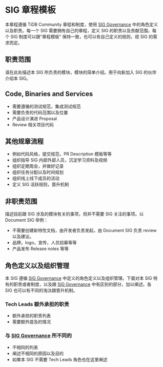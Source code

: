 # SIG 章程模板
本章程遵循 TiDB Community 章程和制度，使用 [SIG Governance](/committee/sig-governance/SIG-GOVERNANCE-zh_CN.md) 中的角色定义以及职责。每一个 SIG 需要拥有自己的章程，定义 SIG 的职责以及贡献范围。每个 SIG 制度可以跟“章程模板” 保持一致，也可以有自己定义的规则，视 SIG 的需求而定。

## 职责范围

请在此处描述本 SIG 所负责的模块，模块的简单介绍。用于向新加入 SIG 的伙伴介绍本 SIG。

## Code, Binaries and Services

* 需要遵循的测试规范，集成测试规范
* 需要负责的代码范围以及位置
* 产品设计演进 Proposal
* Review 相关项目代码

## 其他规章流程

* 例如代码风格，提交规范，PR Description 模板等等
* 组织指导 SIG 内部外部人员，沉淀学习资料及视频
* 组织定期周会，并做好记录
* 组织任务分配以及时间规划
* 组织线上线下成员的活动
* 定义 SIG 活跃规则，晋升机制

## 非职责范围

描述目前跟 SIG 涉及的模块有关的事项，但并不需要 SIG 关注的事项。以 Document SIG 举例：

* 不需要创建新特性文档，由开发者负责发起，由 Document SIG 负责 review 以及建议。
* 品牌，logo，宣传，人员招募等等
* 产品发布 Release notes 等等

## 角色定义以及组织管理

本 SIG 遵循 [SIG Governance](/committee/sig-governance/SIG-GOVERNANCE-zh_CN.md) 中定义的角色定义以及组织管理。下面对本 SIG 特有的职责或者制度，以及跟 [SIG Governance](/committee/sig-governance/SIG-GOVERNANCE-zh_CN.md) 中有区别的部分，加以阐述。各 SIG 也可以有不同的淘汰跟晋升机制。

### Tech Leads 额外承担的职责

* 额外承担的职责列表
* 需要额外提及的情况

### 与 [SIG Governance](/committee/sig-governance/SIG-GOVERNANCE-zh_CN.md) 所不同的

* 不相同的列表
* 阐述不相同的原因以及目的
* 如果本 SIG 不需要 Tech Leads 角色也在这里阐述